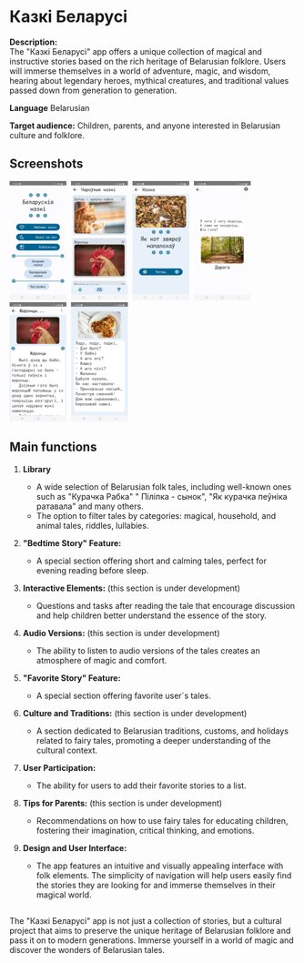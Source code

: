 # Казкі Беларусі

**Description:**  
The "Казкі Беларусі" app offers a unique collection of magical and instructive stories based on the
rich heritage of Belarusian folklore. Users will immerse themselves in a world of adventure, magic,
and wisdom, hearing about legendary heroes, mythical creatures, and traditional values passed down
from generation to generation.

**Language**
Belarusian

**Target audience:**
Children, parents, and anyone interested in Belarusian culture and folklore.

## Screenshots

<div>
  <img src="https://github.com/ViktoriaGavrosh/screenshots/raw/main/FairyTales1.jpg" title="Image" alt="Image" width="100" height="210"/>&nbsp; 
  <img src="https://github.com/ViktoriaGavrosh/screenshots/raw/main/FairyTales2.jpg" title="Image" alt="Image" width="100" height="210"/>&nbsp; 
  <img src="https://github.com/ViktoriaGavrosh/screenshots/raw/main/FairyTales3.jpg" title="Image" alt="Image" width="100" height="210"/>&nbsp; 
  <img src="https://github.com/ViktoriaGavrosh/screenshots/raw/main/FairyTales4.jpg" title="Image" alt="Image" width="100" height="210"/>&nbsp; 
  <img src="https://github.com/ViktoriaGavrosh/screenshots/raw/main/FairyTales5.jpg" title="Image" alt="Image" width="100" height="210"/>&nbsp; 
  <img src="https://github.com/ViktoriaGavrosh/screenshots/raw/main/FairyTales6.jpg" title="Image" alt="Image" width="100" height="210"/>&nbsp; 
</div>

## Main functions

1. **Library**
    - A wide selection of Belarusian folk tales, including well-known ones such as "Курачка Рабка" "
      Піліпка - сынок", "Як курачка пеўніка ратавала" and many others.
    - The option to filter tales by categories: magical, household, and animal tales, riddles,
      lullabies.

2. **"Bedtime Story" Feature:**
    - A special section offering short and calming tales, perfect for evening reading before sleep.

3. **Interactive Elements:**  (this section is under development)
    - Questions and tasks after reading the tale that encourage discussion and help children better
      understand the essence of the story.

4. **Audio Versions:** (this section is under development)
    - The ability to listen to audio versions of the tales creates an atmosphere of magic and
      comfort.

5. **"Favorite Story" Feature:**
    - A special section offering favorite user`s tales.

6. **Culture and Traditions:** (this section is under development)
    - A section dedicated to Belarusian traditions, customs, and holidays related to fairy tales,
      promoting a deeper understanding of the cultural context.

7. **User Participation:**
    - The ability for users to add their favorite stories to a list.

8. **Tips for Parents:** (this section is under development)
    - Recommendations on how to use fairy tales for educating children, fostering their imagination,
      critical thinking, and emotions.

9. **Design and User Interface:**
    - The app features an intuitive and visually appealing interface with folk elements. The
      simplicity of navigation will help users easily find the stories they are looking for and
      immerse themselves in their magical world.

##  

The "Казкі Беларусі" app is not just a collection of stories, but a cultural project that aims to
preserve the unique heritage of Belarusian folklore and pass it on to modern generations. Immerse
yourself in a world of magic and discover the wonders of Belarusian tales.
